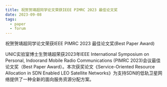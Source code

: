 ```yaml
---
title: 祝贺贺靖超同学论文荣获IEEE PIMRC 2023 最佳论文奖
date: 2023-09-08
tags:
  - paper
  - forum
---
```


祝贺贺靖超同学论文荣获IEEE PIMRC 2023 最佳论文奖(Best Paper Award)

<!--more-->

UNIC实验室博士生贺靖超荣获2023年IEEE International Symposium on Personal, Indoorand Mobile Radio Communications (PIMRC 2023)会议最佳论文奖（Best Paper Award）。本次获奖论文《Service-Oriented Resource Allocation in SDN Enabled LEO Satellite Networks》为支持SDN的低轨卫星网络提供了一种全新的面向服务资源分配方案。
